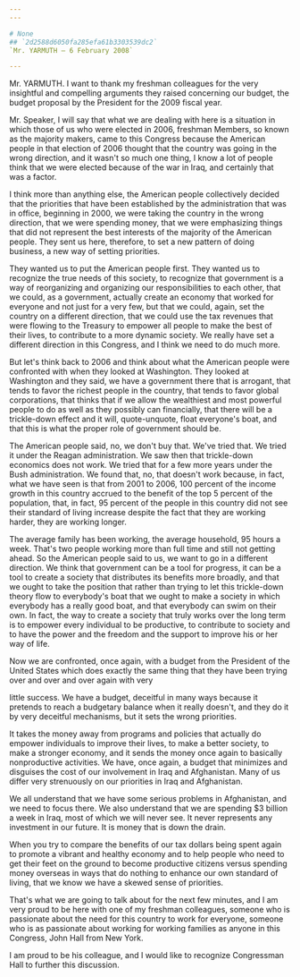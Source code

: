 ```yaml
---
---

# None
## `2d2588d6050fa285efa61b3303539dc2`
`Mr. YARMUTH — 6 February 2008`

---
```



Mr. YARMUTH. I want to thank my freshman colleagues for the very 
insightful and compelling arguments they raised concerning our budget, 
the budget proposal by the President for the 2009 fiscal year.

Mr. Speaker, I will say that what we are dealing with here is a 
situation in which those of us who were elected in 2006, freshman 
Members, so known as the majority makers, came to this Congress because 
the American people in that election of 2006 thought that the country 
was going in the wrong direction, and it wasn't so much one thing, I 
know a lot of people think that we were elected because of the war in 
Iraq, and certainly that was a factor.

I think more than anything else, the American people collectively 
decided that the priorities that have been established by the 
administration that was in office, beginning in 2000, we were taking 
the country in the wrong direction, that we were spending money, that 
we were emphasizing things that did not represent the best interests of 
the majority of the American people. They sent us here, therefore, to 
set a new pattern of doing business, a new way of setting priorities.

They wanted us to put the American people first. They wanted us to 
recognize the true needs of this society, to recognize that government 
is a way of reorganizing and organizing our responsibilities to each 
other, that we could, as a government, actually create an economy that 
worked for everyone and not just for a very few, but that we could, 
again, set the country on a different direction, that we could use the 
tax revenues that were flowing to the Treasury to empower all people to 
make the best of their lives, to contribute to a more dynamic society. 
We really have set a different direction in this Congress, and I think 
we need to do much more.

But let's think back to 2006 and think about what the American people 
were confronted with when they looked at Washington. They looked at 
Washington and they said, we have a government there that is arrogant, 
that tends to favor the richest people in the country, that tends to 
favor global corporations, that thinks that if we allow the wealthiest 
and most powerful people to do as well as they possibly can 
financially, that there will be a trickle-down effect and it will, 
quote-unquote, float everyone's boat, and that this is what the proper 
role of government should be.

The American people said, no, we don't buy that. We've tried that. We 
tried it under the Reagan administration. We saw then that trickle-down 
economics does not work. We tried that for a few more years under the 
Bush administration. We found that, no, that doesn't work because, in 
fact, what we have seen is that from 2001 to 2006, 100 percent of the 
income growth in this country accrued to the benefit of the top 5 
percent of the population, that, in fact, 95 percent of the people in 
this country did not see their standard of living increase despite the 
fact that they are working harder, they are working longer.

The average family has been working, the average household, 95 hours 
a week. That's two people working more than full time and still not 
getting ahead. So the American people said to us, we want to go in a 
different direction. We think that government can be a tool for 
progress, it can be a tool to create a society that distributes its 
benefits more broadly, and that we ought to take the position that 
rather than trying to let this trickle-down theory flow to everybody's 
boat that we ought to make a society in which everybody has a really 
good boat, and that everybody can swim on their own. In fact, the way 
to create a society that truly works over the long term is to empower 
every individual to be productive, to contribute to society and to have 
the power and the freedom and the support to improve his or her way of 
life.

Now we are confronted, once again, with a budget from the President 
of the United States which does exactly the same thing that they have 
been trying over and over and over again with very


little success. We have a budget, deceitful in many ways because it 
pretends to reach a budgetary balance when it really doesn't, and they 
do it by very deceitful mechanisms, but it sets the wrong priorities.

It takes the money away from programs and policies that actually do 
empower individuals to improve their lives, to make a better society, 
to make a stronger economy, and it sends the money once again to 
basically nonproductive activities. We have, once again, a budget that 
minimizes and disguises the cost of our involvement in Iraq and 
Afghanistan. Many of us differ very strenuously on our priorities in 
Iraq and Afghanistan.

We all understand that we have some serious problems in Afghanistan, 
and we need to focus there. We also understand that we are spending $3 
billion a week in Iraq, most of which we will never see. It never 
represents any investment in our future. It is money that is down the 
drain.

When you try to compare the benefits of our tax dollars being spent 
again to promote a vibrant and healthy economy and to help people who 
need to get their feet on the ground to become productive citizens 
versus spending money overseas in ways that do nothing to enhance our 
own standard of living, that we know we have a skewed sense of 
priorities.

That's what we are going to talk about for the next few minutes, and 
I am very proud to be here with one of my freshman colleagues, someone 
who is passionate about the need for this country to work for everyone, 
someone who is as passionate about working for working families as 
anyone in this Congress, John Hall from New York.

I am proud to be his colleague, and I would like to recognize 
Congressman Hall to further this discussion.